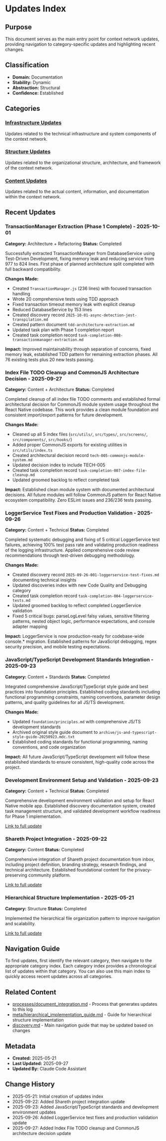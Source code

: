 # Updates Index

## Purpose
This document serves as the main entry point for context network updates, providing navigation to category-specific updates and highlighting recent changes.

## Classification
- **Domain:** Documentation
- **Stability:** Dynamic
- **Abstraction:** Structural
- **Confidence:** Established

## Categories

### [Infrastructure Updates](./infrastructure/index.md)
Updates related to the technical infrastructure and system components of the context network.

### [Structure Updates](./structure/index.md)
Updates related to the organizational structure, architecture, and framework of the context network.

### [Content Updates](./content/index.md)
Updates related to the actual content, information, and documentation within the context network.

## Recent Updates

### TransactionManager Extraction (Phase 1 Complete) - 2025-10-01
**Category:** Architecture + Refactoring
**Status:** Completed

Successfully extracted TransactionManager from DatabaseService using Test-Driven Development, fixing memory leak and reducing service from 977 to 824 lines. First phase of planned architecture split completed with full backward compatibility.

**Changes Made:**
- Created `TransactionManager.js` (236 lines) with focused transaction handling
- Wrote 20 comprehensive tests using TDD approach
- Fixed transaction timeout memory leak with explicit cleanup
- Reduced DatabaseService by 153 lines
- Created discovery record `2025-10-01-async-detection-jest-transpilation.md`
- Created pattern document `tdd-architecture-extraction.md`
- Updated task plan with Phase 1 completion report
- Created task completion record `task-completion-008-transactionmanager-extraction.md`

**Impact:** Improved maintainability through separation of concerns, fixed memory leak, established TDD pattern for remaining extraction phases. All 76 existing tests plus 20 new tests passing.

### Index File TODO Cleanup and CommonJS Architecture Decision - 2025-09-27
**Category:** Content + Architecture
**Status:** Completed

Completed cleanup of all index file TODO comments and established formal architectural decision for CommonJS module system usage throughout the React Native codebase. This work provides a clean module foundation and consistent import/export patterns for future development.

**Changes Made:**
- Cleaned up all 5 index files (`src/utils/`, `src/types/`, `src/screens/`, `src/components/`, `src/hooks/`)
- Added proper CommonJS exports for existing utilities in `src/utils/index.ts`
- Created architectural decision record `tech-005-commonjs-module-system.md`
- Updated decision index to include TECH-005
- Created task completion record `task-completion-007-index-file-cleanup.md`
- Updated groomed backlog to reflect completed task

**Impact:** Established clean module system with documented architectural decisions. All future modules will follow CommonJS pattern for React Native ecosystem compatibility. Zero ESLint issues and 236/236 tests passing.

### LoggerService Test Fixes and Production Validation - 2025-09-26
**Category:** Content + Technical
**Status:** Completed

Completed systematic debugging and fixing of 5 critical LoggerService test failures, achieving 100% test pass rate and validating production readiness of the logging infrastructure. Applied comprehensive code review recommendations through test-driven debugging methodology.

**Changes Made:**
- Created discovery record `2025-09-26-001-loggerservice-test-fixes.md` documenting technical insights
- Updated discoveries index with new Code Quality and Debugging category
- Created task completion record `task-completion-004-loggerservice-tests.md`
- Updated groomed backlog to reflect completed LoggerService validation
- Fixed 5 critical bugs: parseLogLevel falsy values, sensitive filtering patterns, nested object logic, performance expectations, and console adapter mapping

**Impact:** LoggerService is now production-ready for codebase-wide console.* migration. Established patterns for JavaScript debugging, regex security precision, and mobile testing expectations.

### JavaScript/TypeScript Development Standards Integration - 2025-09-23
**Category:** Content + Standards
**Status:** Completed

Integrated comprehensive JavaScript/TypeScript style guide and best practices into foundation principles. Established coding standards including functional programming constraints, naming conventions, parameter design patterns, and quality guidelines for all JS/TS development.

**Changes Made:**
- Updated `foundation/principles.md` with comprehensive JS/TS development standards
- Archived original style guide document to `archive/js-and-typescript-style-guide-20250923.mdc.txt`
- Established coding standards for functional programming, naming conventions, and code organization

**Impact:** All future JavaScript/TypeScript development will follow these established standards to ensure consistent, high-quality code across the project.

### Development Environment Setup and Validation - 2025-09-23
**Category:** Content + Technical
**Status:** Completed

Comprehensive development environment validation and setup for React Native mobile app. Established discovery documentation system, created task management structure, and validated development workflow readiness for Phase 1 implementation.

[Link to full update](./content/development-environment-setup.md)

### Shareth Project Integration - 2025-09-22
**Category:** Content
**Status:** Completed

Comprehensive integration of Shareth project documentation from inbox, including project definition, branding strategy, research findings, and technical architecture. Established foundational content for the privacy-preserving community platform.

[Link to full update](./content/shareth_project_integration.md)

### Hierarchical Structure Implementation - 2025-05-21
**Category:** Structure
**Status:** Completed

Implemented the hierarchical file organization pattern to improve navigation and scalability.

[Link to full update](./structure/hierarchical_structure_implementation.md)

## Navigation Guide
To find updates, first identify the relevant category, then navigate to the appropriate category index. Each category index provides a chronological list of updates within that category. You can also use this main index to quickly access recent updates across all categories.

## Related Content
- [processes/document_integration.md](../../processes/document_integration.md) - Process that generates updates to this log
- [meta/hierarchical_implementation_guide.md](../hierarchical_implementation_guide.md) - Guide for hierarchical structure implementation
- [discovery.md](../../discovery.md) - Main navigation guide that may be updated based on changes

## Metadata
- **Created:** 2025-05-21
- **Last Updated:** 2025-09-27
- **Updated By:** Claude Code Assistant

## Change History
- 2025-05-21: Initial creation of updates index
- 2025-09-22: Added Shareth project integration update
- 2025-09-23: Added JavaScript/TypeScript standards and development environment updates
- 2025-09-26: Added LoggerService test fixes and production validation update
- 2025-09-27: Added Index File TODO cleanup and CommonJS architecture decision update
